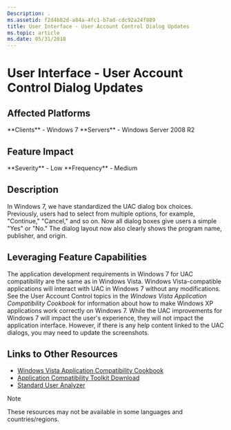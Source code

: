 ```yaml
---
Description: .
ms.assetid: f2d4b82d-a84a-4fc1-b7ad-cdc92a24f889
title: User Interface - User Account Control Dialog Updates
ms.topic: article
ms.date: 05/31/2018
---
```


# User Interface - User Account Control Dialog Updates

## Affected Platforms

<dl> **Clients** - Windows 7  
**Servers** - Windows Server 2008 R2  
</dl>

## Feature Impact

<dl> **Severity** - Low  
**Frequency** - Medium  
</dl>

## Description

In Windows 7, we have standardized the UAC dialog box choices. Previously, users had to select from multiple options, for example, "Continue," "Cancel," and so on. Now all dialog boxes give users a simple "Yes" or "No." The dialog layout now also clearly shows the program name, publisher, and origin.

## Leveraging Feature Capabilities

The application development requirements in Windows 7 for UAC compatibility are the same as in Windows Vista. Windows Vista-compatible applications will interact with UAC in Windows 7 without any modifications. See the User Account Control topics in the *Windows Vista Application Compatibility Cookbook* for information about how to make Windows XP applications work correctly on Windows 7. While the UAC improvements for Windows 7 will impact the user's experience, they will not impact the application interface. However, if there is any help content linked to the UAC dialogs, you may need to update the screenshots.

## Links to Other Resources

-   [Windows Vista Application Compatibility Cookbook](https://msdn.microsoft.com/library/Bb757005(v=MSDN.10).aspx)
-   [Application Compatibility Toolkit Download](https://go.microsoft.com/fwlink/p/?linkid=205020)
-   [Standard User Analyzer](https://go.microsoft.com/fwlink/p/?linkid=205195)

> [!Note]  
> These resources may not be available in some languages and countries/regions.

 

 

 



